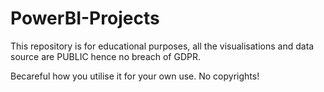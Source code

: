 # PowerBI-Projects

This repository is for educational purposes, all the visualisations and data source are PUBLIC hence no breach of GDPR.

Becareful how you utilise it for your own use. No copyrights!
